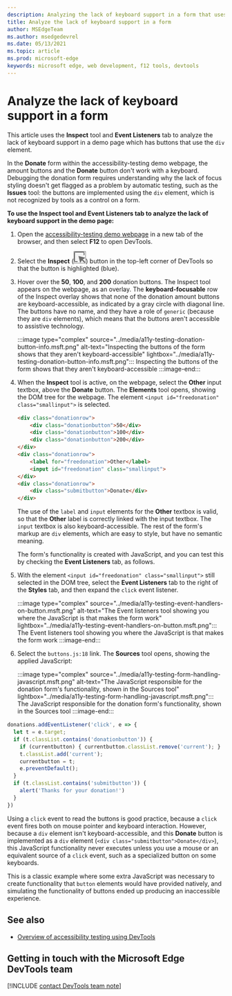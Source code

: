```yaml
---
description: Analyzing the lack of keyboard support in a form that uses the div element, by using the Inspect tool and Event Listeners tab.
title: Analyze the lack of keyboard support in a form
author: MSEdgeTeam
ms.author: msedgedevrel
ms.date: 05/13/2021
ms.topic: article
ms.prod: microsoft-edge
keywords: microsoft edge, web development, f12 tools, devtools
---
```

# Analyze the lack of keyboard support in a form

This article uses the **Inspect** tool and **Event Listeners** tab to analyze the lack of keyboard support in a demo page which has buttons that use the `div` element.

In the **Donate** form within the accessibility-testing demo webpage, the amount buttons and the **Donate** button don't work with a keyboard.  Debugging the donation form requires understanding why the lack of focus styling doesn't get flagged as a problem by automatic testing, such as the **Issues** tool: the buttons are implemented using the `div` element, which is not recognized by tools as a control on a form.

**To use the Inspect tool and Event Listeners tab to analyze the lack of keyboard support in the demo page:**

<!-- 1. Inspect tool: Accessibility section: keyboard-focusable row -->

1.  Open the [accessibility-testing demo webpage][DevToolsA11yErrorsDemopage] in a new tab of the browser, and then select **F12** to open DevTools.
    
1.  Select the **Inspect** \(![Inspect icon](../media/inspect-icon.msft.png)\) button in the top-left corner of DevTools so that the button is highlighted (blue).

1.  Hover over the **50**, **100**, and **200** donation buttons.  The Inspect tool appears on the webpage, as an overlay.  The **keyboard-focusable** row of the Inspect overlay shows that none of the donation amount buttons are keyboard-accessible, as indicated by a gray circle with diagonal line.  The buttons have no name, and they have a role of `generic` (because they are `div` elements), which means that the buttons aren't accessible to assistive technology.

    :::image type="complex" source="../media/a11y-testing-donation-button-info.msft.png" alt-text="Inspecting the buttons of the form shows that they aren't keyboard-accessible" lightbox="../media/a11y-testing-donation-button-info.msft.png":::
        Inspecting the buttons of the form shows that they aren't keyboard-accessible
    :::image-end:::
    
1.  When the **Inspect** tool is active, on the webpage, select the **Other** input textbox, above the **Donate** button.  The **Elements** tool opens, showing the DOM tree for the webpage.  The element `<input id="freedonation" class="smallinput">` is selected.

    ```html
    <div class="donationrow">
        <div class="donationbutton">50</div>
        <div class="donationbutton">100</div>
        <div class="donationbutton">200</div>
    </div>
    <div class="donationrow">
        <label for="freedonation">Other</label>
        <input id="freedonation" class="smallinput">
    </div>
    <div class="donationrow">
        <div class="submitbutton">Donate</div>
    </div>
    ```

    The use of the `label` and `input` elements for the **Other** textbox is valid, so that the **Other** label is correctly linked with the input textbox.  The `input` textbox is also keyboard-accessible.  The rest of the form's markup are `div` elements, which are easy to style, but have no semantic meaning.

    <!-- 2. Elements tool: Event Listeners tab -->

    The form's functionality is created with JavaScript, and you can test this by checking the **Event Listeners** tab, as follows.

1.  With the element `<input id="freedonation" class="smallinput">` still selected in the DOM tree, select the **Event Listeners** tab to the right of the **Styles** tab, and then expand the `click` event listener.

    :::image type="complex" source="../media/a11y-testing-event-handlers-on-button.msft.png" alt-text="The Event listeners tool showing you where the JavaScript is that makes the form work" lightbox="../media/a11y-testing-event-handlers-on-button.msft.png":::
        The Event listeners tool showing you where the JavaScript is that makes the form work
    :::image-end:::

1.  Select the `buttons.js:18` link.  The **Sources** tool opens, showing the applied JavaScript:

    :::image type="complex" source="../media/a11y-testing-form-handling-javascript.msft.png" alt-text="The JavaScript responsible for the donation form's functionality, shown in the Sources tool" lightbox="../media/a11y-testing-form-handling-javascript.msft.png":::
        The JavaScript responsible for the donation form's functionality, shown in the Sources tool
    :::image-end:::

```javascript
donations.addEventListener('click', e => {
  let t = e.target;
  if (t.classList.contains('donationbutton')) {
    if (currentbutton) { currentbutton.classList.remove('current'); }
    t.classList.add('current');
    currentbutton = t;
    e.preventDefault();
  }
  if (t.classList.contains('submitbutton')) {
    alert('Thanks for your donation!')
  } 
})
```

Using a `click` event to read the buttons is good practice, because a `click` event fires both on mouse pointer and keyboard interaction.  However, because a `div` element isn't keyboard-accessible, and this **Donate** button is implemented as a `div` element (`<div class="submitbutton">Donate</div>`), this JavaScript functionality never executes unless you use a mouse or an equivalent source of a `click` event, such as a specialized button on some keyboards.

This is a classic example where some extra JavaScript was necessary to create functionality that `button` elements would have provided natively, and simulating the functionality of buttons ended up producing an inaccessible experience.


## See also

*  [Overview of accessibility testing using DevTools](accessibility-testing-in-devtools.md)


## Getting in touch with the Microsoft Edge DevTools team  

[!INCLUDE [contact DevTools team note](../includes/contact-devtools-team-note.md)]  


<!-- links -->
[DevToolsA11yErrorsDemopage]: https://microsoftedge.github.io/DevToolsSamples/a11y-testing/page-with-errors.html "Accessibility-testing demo webpage | GitHub"
